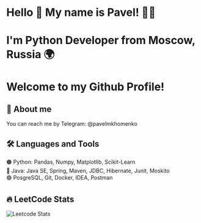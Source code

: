 # Hello 👋 My name is Pavel! 🧑‍💻
# I'm Python Developer from Moscow, Russia 🌍
# Welcome to my Github Profile!

## 🚀 About me
You can reach me by Telegram: @pavelmkhomenko

## 🛠️ Languages and Tools
🟠 Python: Pandas, Numpy, Matplotlib, Scikit-Learn  
🔵 Java: Java SE, Spring, Maven, JDBC, Hibernate, Junit, Moskito &emsp;   
🟢 PosgreSQL, Git, Docker, IDEA, Postman
## 🔥 LeetCode Stats
![Leetcode Stats](https://leetcard.jacoblin.cool/pmkh?theme=dark)
